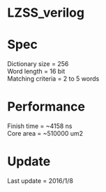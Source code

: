 # LZSS_verilog

# Spec
Dictionary size = 256<br />
Word length = 16 bit<br />
Matching criteria = 2 to 5 words

# Performance
Finish time = ~4158 ns<br />
Core area = ~510000 um2

# Update
Last update = 2016/1/8
